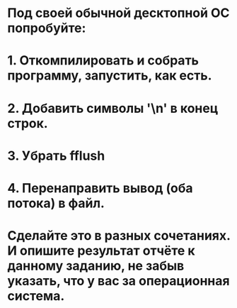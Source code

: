 # Под своей обычной десктопной ОС попробуйте:
# 1.	Откомпилировать и собрать программу, запустить, как есть.
# 2.	Добавить символы '\n' в конец строк.
# 3.	Убрать fflush
# 4.	Перенаправить вывод (оба потока) в файл.
# Сделайте это в разных сочетаниях. И опишите результат отчёте к данному заданию, не забыв указать, что у вас за операционная система.
